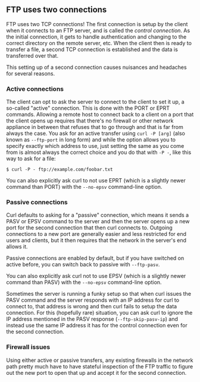 ## FTP uses two connections

FTP uses two TCP connections! The first connection is setup by the client when
it connects to an FTP server, and is called the *control connection*. As the
initial connection, it gets to handle authentication and changing to the
correct directory on the remote server, etc. When the client then is ready to
transfer a file, a second TCP connection is established and the data is
transferred over that.

This setting up of a second connection causes nuisances and headaches for
several reasons.

### Active connections

The client can opt to ask the server to connect to the client to set it up, a
so-called "active" connection. This is done with the PORT or EPRT
commands. Allowing a remote host to connect back to a client on a port that
the client opens up requires that there's no firewall or other network
appliance in between that refuses that to go through and that is far from
always the case. You ask for an active transfer using `curl -P [arg]` (also
known as `--ftp-port` in long form) and while the option allows you to specify
exactly which address to use, just setting the same as you come from is almost
always the correct choice and you do that with `-P -`, like this way to ask
for a file:

    $ curl -P - ftp://example.com/foobar.txt

You can also explicitly ask curl to not use EPRT (which is a slightly newer
command than PORT) with the `--no-epsv` command-line option.

### Passive connections

Curl defaults to asking for a "passive" connection, which means it sends a
PASV or EPSV command to the server and then the server opens up a new port for
the second connection that then curl connects to. Outgoing connections to a
new port are generally easier and less restricted for end users and clients,
but it then requires that the network in the server's end allows it.

Passive connections are enabled by default, but if you have switched on active
before, you can switch back to passive with `--ftp-pasv`.

You can also explicitly ask curl not to use EPSV (which is a slightly newer
command than PASV) with the `--no-epsv` command-line option.

Sometimes the server is running a funky setup so that when curl issues the
PASV command and the server responds with an IP address for curl to connect
to, that address is wrong and then curl fails to setup the data
connection. For this (hopefully rare) situation, you can ask curl to ignore
the IP address mentioned in the PASV response (`--ftp-skip-pasv-ip`) and
instead use the same IP address it has for the control connection even for the
second connection.

### Firewall issues

Using either active or passive transfers, any existing firewalls in the
network path pretty much have to have stateful inspection of the FTP traffic
to figure out the new port to open that up and accept it for the second
connection.

